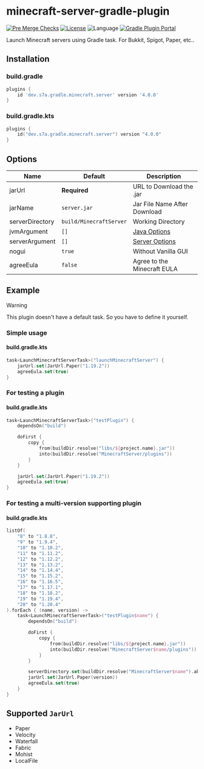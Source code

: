 # minecraft-server-gradle-plugin

[![Pre Merge Checks](https://github.com/sya-ri/minecraft-server-gradle-plugin/workflows/Pre%20Merge%20Checks/badge.svg)](https://github.com/sya-ri/minecraft-server-gradle-plugin/actions?query=workflow%3A%22Pre+Merge+Checks%22)
[![License](https://img.shields.io/github/license/sya-ri/minecraft-server-gradle-plugin.svg)](LICENSE)
![Language](https://img.shields.io/github/languages/top/sya-ri/minecraft-server-gradle-plugin?color=blue&logo=kotlin)
[![Gradle Plugin Portal](https://img.shields.io/maven-metadata/v/https/plugins.gradle.org/m2/dev/s7a/gradle/minecraft/server/dev.s7a.gradle.minecraft.server/maven-metadata.xml.svg?colorB=007ec6&label=Gradle%20Plugin%20Portal)](https://plugins.gradle.org/plugin/dev.s7a.gradle.minecraft.server)

Launch Minecraft servers using Gradle task. For Bukkit, Spigot, Paper, etc..

## Installation

### build.gradle

```groovy
plugins {
    id 'dev.s7a.gradle.minecraft.server' version '4.0.0'
}
```

### build.gradle.kts

```kotlin
plugins {
    id("dev.s7a.gradle.minecraft.server") version "4.0.0"
}
```

## Options

| Name            | Default                 | Description                                                                             |
|-----------------|-------------------------|-----------------------------------------------------------------------------------------|
| jarUrl          | **Required**️           | URL to Download the .jar                                                                |
| jarName         | `server.jar`            | Jar File Name After Download                                                            |
| serverDirectory | `build/MinecraftServer` | Working Directory                                                                       |
| jvmArgument     | `[]`                    | [Java Options](https://docs.oracle.com/javase/7/docs/technotes/tools/windows/java.html) |
| serverArgument  | `[]`                    | [Server Options](https://www.spigotmc.org/wiki/start-up-parameters/)                    |
| nogui           | `true`                  | Without Vanilla GUI                                                                     |
| agreeEula       | `false`                 | Agree to the Minecraft EULA                                                             |

## Example

> [!WARNING]
> This plugin doesn't have a default task. So you have to define it yourself.

### Simple usage

#### build.gradle.kts

```kotlin
task<LaunchMinecraftServerTask>("launchMinecraftServer") {
    jarUrl.set(JarUrl.Paper("1.19.2"))
    agreeEula.set(true)
}
```

### For testing a plugin

#### build.gradle.kts

```kotlin
task<LaunchMinecraftServerTask>("testPlugin") {
    dependsOn("build")

    doFirst {
        copy {
            from(buildDir.resolve("libs/${project.name}.jar"))
            into(buildDir.resolve("MinecraftServer/plugins"))
        }
    }

    jarUrl.set(JarUrl.Paper("1.19.2"))
    agreeEula.set(true)
}
```

### For testing a multi-version supporting plugin

#### build.gradle.kts

```kotlin
listOf(
    "8" to "1.8.8",
    "9" to "1.9.4",
    "10" to "1.10.2",
    "11" to "1.11.2",
    "12" to "1.12.2",
    "13" to "1.13.2",
    "14" to "1.14.4",
    "15" to "1.15.2",
    "16" to "1.16.5",
    "17" to "1.17.1",
    "18" to "1.18.2",
    "19" to "1.19.4",
    "20" to "1.20.4"
).forEach { (name, version) ->
    task<LaunchMinecraftServerTask>("testPlugin$name") {
        dependsOn("build")

        doFirst {
            copy {
                from(buildDir.resolve("libs/${project.name}.jar"))
                into(buildDir.resolve("MinecraftServer$name/plugins"))
            }
        }

        serverDirectory.set(buildDir.resolve("MinecraftServer$name").absolutePath)
        jarUrl.set(JarUrl.Paper(version))
        agreeEula.set(true)
    }
}
```

## Supported `JarUrl`

- Paper
- Velocity
- Waterfall
- Fabric
- Mohist
- LocalFile
